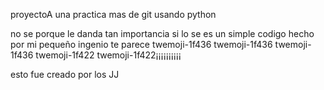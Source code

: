 proyectoA
una practica mas de git usando python

no se porque le danda tan importancia
si lo se es un simple codigo hecho por mi pequeño ingenio
te parece twemoji-1f436 twemoji-1f436 twemoji-1f436 twemoji-1f422 twemoji-1f422¡¡¡¡¡¡¡¡¡¡

esto fue creado por los JJ 

